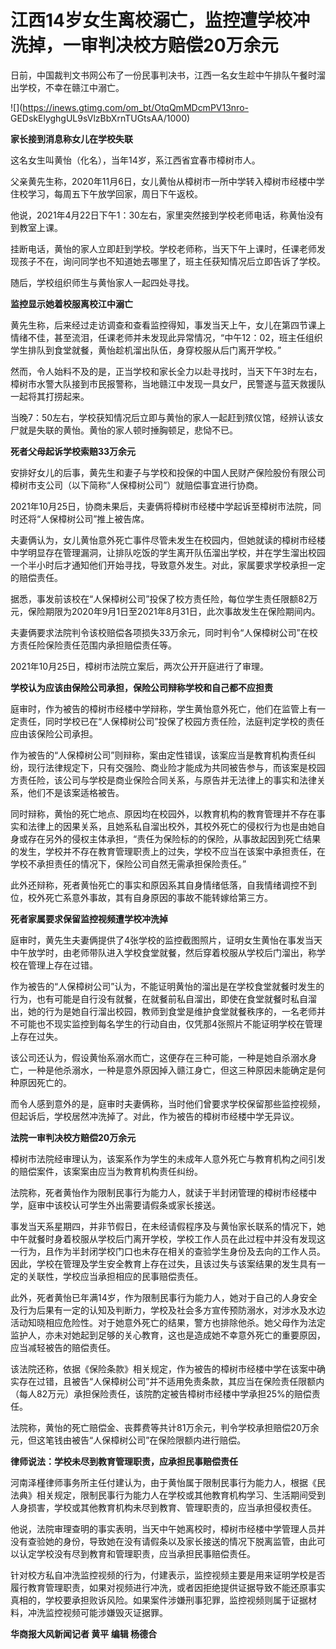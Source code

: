 # 江西14岁女生离校溺亡，监控遭学校冲洗掉，一审判决校方赔偿20万余元

日前，中国裁判文书网公布了一份民事判决书，江西一名女生趁中午排队午餐时溜出学校，不幸在赣江中溺亡。

![](https://inews.gtimg.com/om_bt/OtqQmMDcmPV13nro-
GEDskElyghgUL9sVlzBbXrnTUGtsAA/1000)

**家长接到消息称女儿在学校失联**

这名女生叫黄怡（化名），当年14岁，系江西省宜春市樟树市人。

父亲黄先生称，2020年11月6日，女儿黄怡从樟树市一所中学转入樟树市经楼中学住校学习，每周五下午放学回家，周日下午返校。

他说，2021年4月22日下午1：30左右，家里突然接到学校老师电话，称黄怡没有到教室上课。

挂断电话，黄怡的家人立即赶到学校。学校老师称，当天下午上课时，任课老师发现孩子不在，询问同学也不知道她去哪里了，班主任获知情况后立即告诉了学校。

随后，学校组织师生与黄怡家人一起四处寻找。

**监控显示她着校服离校江中溺亡**

黄先生称，后来经过走访调查和查看监控得知，事发当天上午，女儿在第四节课上情绪不佳，甚至流泪，任课老师并未发现此异常情况，“中午12：02，班主任组织学生排队到食堂就餐，黄怡趁机溜出队伍，身穿校服从后门离开学校。”

然而，令人始料不及的是，正当学校和家长全力以赴寻找时，当天下午3时左右，樟树市水警大队接到市民报警称，当地赣江中发现一具女尸，民警遂与蓝天救援队一起将其打捞起来。

当晚7：50左右，学校获知情况后立即与黄怡的家人一起赶到殡仪馆，经辨认该女尸就是失联的黄怡。黄怡的家人顿时捶胸顿足，悲恸不已。

**死者父母起诉学校索赔33万余元**

安排好女儿的后事，黄先生和妻子与学校和投保的中国人民财产保险股份有限公司樟树市支公司（以下简称“人保樟树公司”）就赔偿事宜进行协商。

2021年10月25日，协商未果后，夫妻俩将樟树市经楼中学起诉至樟树市法院，同时还将“人保樟树公司”推上被告席。

夫妻俩认为，女儿黄怡意外死亡事件尽管未发生在校园内，但她就读的樟树市经楼中学明显存在管理漏洞，让排队吃饭的学生离开队伍溜出学校，并在学生溜出校园一个半小时后才通知他们开始寻找，导致意外发生。对此，家属要求学校承担一定的赔偿责任。

据悉，事发前该校在“人保樟树公司”投保了校方责任险，每位学生责任限额82万元，保险期限为2020年9月1日至2021年8月31日，此次事故发生在保险期间内。

夫妻俩要求法院判令该校赔偿各项损失33万余元，同时判令“人保樟树公司”在校方责任险保险责任范围内承担赔偿责任等。

2021年10月25日，樟树市法院立案后，两次公开开庭进行了审理。

**学校认为应该由保险公司承担，保险公司辩称学校和自己都不应担责**

庭审时，作为被告的樟树市经楼中学辩称，学生黄怡意外死亡，他们在监管上有一定责任，同时学校已在“人保樟树公司”投保了校园方责任险，法庭判定学校的责任应由该保险公司承担。

作为被告的“人保樟树公司”则辩称，案由定性错误，该案应当是教育机构责任纠纷，现行法律规定下，只有交强险、商业险才能成为共同被告参与，而该案是校园方责任险，该公司与学校是商业保险合同关系，与原告并无法律上的事实和法律关系，他们不是该案适格被告。

同时辩称，黄怡的死亡地点、原因均在校园外，以教育机构的教育管理并不存在事实和法律上的因果关系，且她系私自溜出校外，其校外死亡的侵权行为也是由她自身或存在另外的侵权主体承担，“责任为保险标的的保险，从事故起因到死亡结果的发生，学校并不存在教育管理职责上的过失，学校不应当在该案中承担责任，在学校不承担责任的情况下，保险公司自然无需承担保险责任。”

此外还辩称，死者黄怡死亡的事实和原因系其自身情绪低落，自我情绪调控不到位，校外死亡系意外事故，其有自身原因的事故不能转嫁给第三方。

**死者家属要求保留监控视频遭学校冲洗掉**

庭审时，黄先生夫妻俩提供了4张学校的监控截图照片，证明女生黄怡在事发当天中午放学时，由老师带队进入学校食堂就餐，然后穿着校服从学校后门溜出，称学校在管理上存在过错。

作为被告的“人保樟树公司”认为，不能证明黄怡的溜出是在学校食堂就餐时发生的行为，也有可能是自行没有就餐，在就餐前私自溜出，即使在食堂就餐时私自溜出，她的行为是她自行溜出校园，教师到食堂是维护食堂就餐秩序的，一名老师并不可能也不现实监控到每名学生的行动自由，仅凭那4张照片不能证明学校在管理上存在过失。

该公司还认为，假设黄怡系溺水而亡，这便存在三种可能，一种是她自杀溺水身亡，一种是他杀溺水，一种是意外原因掉入赣江身亡，但这三种原因未能确定是何种原因死亡的。

而令人感到意外的是，庭审时夫妻俩称，当时他们曾要求学校保留那些监控视频，但起诉后，学校居然冲洗掉了。对此，作为被告的樟树市经楼中学无异议。

**法院一审判决校方赔偿20万余元**

樟树市法院经审理认为，该案系作为学生的未成年人意外死亡与教育机构之间引发的赔偿案件，该案案由应当为教育机构责任纠纷。

法院称，死者黄怡作为限制民事行为能力人，就读于半封闭管理的樟树市经楼中学，庭审中该校认可学生外出需要请假条或家长接送。

事发当天系星期四，并非节假日，在未经请假程序及与黄怡家长联系的情况下，她中午就餐时身着校服从学校后门离开学校，学校工作人员在此过程中并没有发现这一行为，且作为半封闭学校门口也未存在相关的查验学生身份及去向的工作人员。因此，学校在管理及学生安全教育上存在过失，且该过失与该案结果的发生具有一定的关联性，学校应当承担相应的民事赔偿责任。

此外，死者黄怡已年满14岁，作为限制民事行为能力人，她对于自己的人身安全及行为后果有一定的认知及判断力，学校及社会多方宣传预防溺水，对涉水及水边活动知晓相应危险性。对于她意外死亡的结果，警方也排除他杀。她父母作为法定监护人，亦未对她起到足够的关心教育，这也是造成她不幸意外死亡的重要原因，应当减轻被告的赔偿责任。

该法院还称，依据《保险条款》相关规定，作为被告的樟树市经楼中学在该案中确实存在过错，且被告“人保樟树公司”并不适用免责条款，其应当在保险责任限额内（每人82万元）承担保险责任，该院酌定被告樟树市经楼中学承担25%的赔偿责任。

法院称，黄怡的死亡赔偿金、丧葬费等共计81万余元，判令学校承担赔偿20万余元，但这笔钱由被告“人保樟树公司”在保险限额内进行赔偿。

**律师说法：学校未尽到教育管理职责，应承担民事赔偿责任**

河南泽槿律师事务所主任付建认为，由于黄怡属于限制民事行为能力人，根据《民法典》相关规定，限制民事行为能力人在学校或其他教育机构学习、生活期间受到人身损害，学校或其他教育机构未尽到教育、管理职责的，应当承担侵权责任。

他说，法院审理查明的事实表明，当天中午她离校时，樟树市经楼中学管理人员并没有查验她的身份，导致她在没有请假条以及家长接送的情况下脱离监管，由此可以认定学校没有尽到教育和管理职责，应当承担民事赔偿责任。

针对校方私自冲洗监控视频的行为，付建表示，监控视频主要是用来证明学校是否履行教育管理职责，如果对视频进行冲洗，或者因拒绝提供证据导致不能还原事实真相的，学校要承担败诉风险。如果案件涉嫌刑事犯罪，监控视频则属于证据材料，冲洗监控视频可能涉嫌毁灭证据罪。

**华商报大风新闻记者 黄平 编辑 杨德合**

